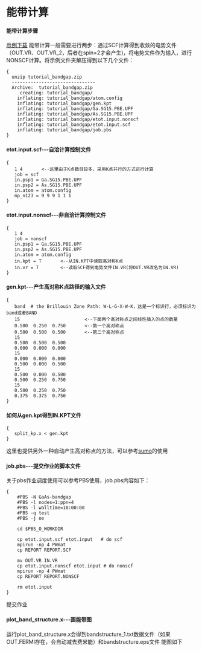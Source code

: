 # 能带计算
#### 能带计算步骤
[示例下载](http://www.pwmat.com/tutorial/tutorial_bandgap.zip)
能带计算一般需要进行两步：通过SCF计算得到收敛的电势文件（OUT.VR、OUT.VR_2，后者在spin=2才会产生)，将电势文件作为输入，进行NONSCF计算。将示例文件夹解压得到以下几个文件：
``` 
{
  unzip tutorial_bandgap.zip
  -------------------------------
  Archive:  tutorial_bandgap.zip
     creating: tutorial_bandgap/
    inflating: tutorial_bandgap/atom.config
    inflating: tutorial_bandgap/gen.kpt
    inflating: tutorial_bandgap/Ga.SG15.PBE.UPF
    inflating: tutorial_bandgap/As.SG15.PBE.UPF
    inflating: tutorial_bandgap/etot.input.nonscf
    inflating: tutorial_bandgap/etot.input.scf
    inflating: tutorial_bandgap/job.pbs
}
```
#### etot.input.scf---自洽计算控制文件
```
{
   1 4       <--这里由于K点数目较多，采用K点并行的方式进行计算
   job = scf
   in.psp1 = Ga.SG15.PBE.UPF
   in.psp2 = As.SG15.PBE.UPF
   in.atom = atom.config
   mp_n123 = 9 9 9 1 1 1
}
```
#### etot.input.nonscf---非自洽计算控制文件
```
{
   1 4
   job = nonscf
   in.psp1 = Ga.SG15.PBE.UPF
   in.psp2 = As.SG15.PBE.UPF
   in.atom = atom.config
   in.kpt = T       <--从IN.KPT中读取高对称K点
   in.vr = T        <--读取SCF得到电势文件IN.VR(将OUT.VR改名为IN.VR)
}
```
#### gen.kpt---产生高对称K点路径的输入文件
```
{
   band  # the Brillouin Zone Path: W-L-G-X-W-K，这是一个标识行，必须标识为band或者BAND
   15                        <--下面两个高对称点之间线性插入的点的数量
   0.500  0.250  0.750       <--第一个高对称点
   0.500  0.500  0.500       <--第二个高对称点
   15
   0.500  0.500  0.500
   0.000  0.000  0.000
   15
   0.000  0.000  0.000
   0.500  0.000  0.500
   15
   0.500  0.000  0.500
   0.500  0.250  0.750
   15
   0.500  0.250  0.750
   0.375  0.375  0.750	
}
```
#### 如何从gen.kpt得到IN.KPT文件
```
{
   split_kp.x < gen.kpt		
}
```
这里也提供另外一种自动产生高对称点的方法，可以参考[sumo](http://www.pwmat.com/tutorial-pwmat-sumo.html)的使用
#### job.pbs---提交作业的脚本文件
关于pbs作业调度使用可以参考PBS使用，job.pbs内容如下：
```
{
    #PBS -N GaAs-bandgap
    #PBS -l nodes=1:ppn=4
    #PBS -l walltime=10:00:00
    #PBS -q test
    #PBS -j oe
    
    cd $PBS_O_WORKDIR
    
    cp etot.input.scf etot.input   # do scf 
    mpirun -np 4 PWmat
    cp REPORT REPORT.SCF
    
    mv OUT.VR IN.VR
    cp etot.input.nonscf etot.input # do nonscf
    mpirun -np 4 PWmat
    cp REPORT REPORT.NONSCF
    
    rm etot.input		
}
```
提交作业
#### plot_band_structure.x---画能带图
运行plot_band_structure.x会得到bandstructure_1.txt数据文件（如果OUT.FERMI存在，会自动减去费米能）和bandstructure.eps文件
能图如下
